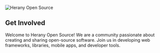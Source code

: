 ![Herany Open Source](https://www.herany.net/Logo2Transparent.png)

## Get Involved

Welcome to Herany Open Source! We are a community passionate about creating and sharing open-source software. Join us in developing web frameworks, libraries, mobile apps, and developer tools.
